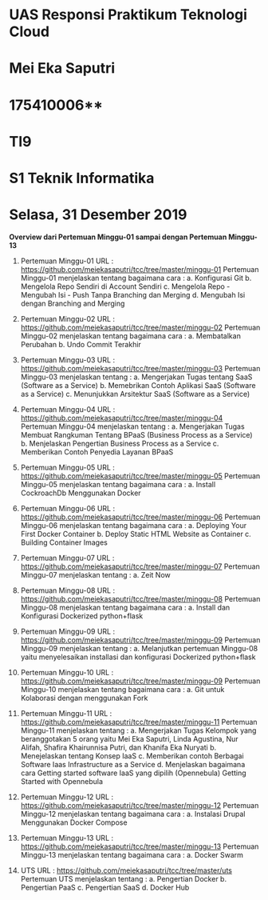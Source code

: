 # UAS Responsi Praktikum Teknologi Cloud

# Mei Eka Saputri
# 175410006**
# TI9
# S1 Teknik Informatika
# Selasa, 31 Desember 2019

**Overview dari Pertemuan Minggu-01 sampai dengan Pertemuan Minggu-13**

1. Pertemuan Minggu-01
   URL : https://github.com/meiekasaputri/tcc/tree/master/minggu-01
   Pertemuan Minggu-01 menjelaskan tentang bagaimana cara :
   a. Konfigurasi Git
   b. Mengelola Repo Sendiri di Account Sendiri
   c. Mengelola Repo - Mengubah Isi - Push Tanpa Branching dan Merging
   d. Mengubah Isi dengan Branching and Merging

2. Pertemuan Minggu-02
   URL : https://github.com/meiekasaputri/tcc/tree/master/minggu-02
   Pertemuan Minggu-02 menjelaskan tentang bagaimana cara :
   a. Membatalkan Perubahan
   b. Undo Commit Terakhir

3. Pertemuan Minggu-03
   URL : https://github.com/meiekasaputri/tcc/tree/master/minggu-03
   Pertemuan Minggu-03 menjelaskan tentang :
   a. Mengerjakan Tugas tentang SaaS (Software as a Service)
   b. Memebrikan Contoh Aplikasi SaaS (Software as a Service)
   c. Menunjukkan Arsitektur SaaS (Software as a Service)

4. Pertemuan Minggu-04
   URL : https://github.com/meiekasaputri/tcc/tree/master/minggu-04
   Pertemuan Minggu-04 menjelaskan tentang :
   a. Mengerjakan Tugas Membuat Rangkuman Tentang BPaaS (Business Process as a Service)
   b. Menjelaskan Pengertian Business Process as a Service
   c. Memberikan Contoh Penyedia Layanan BPaaS

5. Pertemuan Minggu-05
   URL : https://github.com/meiekasaputri/tcc/tree/master/minggu-05
   Pertemuan Minggu-05 menjelaskan tentang bagaimana cara :
   a. Install CockroachDb Menggunakan Docker

6. Pertemuan Minggu-06
   URL : https://github.com/meiekasaputri/tcc/tree/master/minggu-06
   Pertemuan Minggu-06 menjelaskan tentang bagaimana cara :
   a. Deploying Your First Docker Container
   b. Deploy Static HTML Website as Container
   c. Building Container Images

7. Pertemuan Minggu-07
   URL : https://github.com/meiekasaputri/tcc/tree/master/minggu-07
   Pertemuan Minggu-07 menjelaskan tentang :
   a. Zeit Now

8. Pertemuan Minggu-08
   URL : https://github.com/meiekasaputri/tcc/tree/master/minggu-08
   Pertemuan Minggu-08 menjelaskan tentang bagaimana cara :
   a. Install dan Konfigurasi Dockerized python+flask

9. Pertemuan Minggu-09
   URL : https://github.com/meiekasaputri/tcc/tree/master/minggu-09
   Pertemuan Minggu-09 menjelaskan tentang :
   a. Melanjutkan pertemuan Minggu-08 yaitu menyelesaikan installasi dan konfigurasi Dockerized python+flask

10. Pertemuan Minggu-10
    URL : https://github.com/meiekasaputri/tcc/tree/master/minggu-09
    Pertemuan Minggu-10 menjelaskan tentang bagaimana cara :
    a. Git untuk Kolaborasi dengan menggunakan Fork

11. Pertemuan Minggu-11
    URL : https://github.com/meiekasaputri/tcc/tree/master/minggu-11
    Pertemuan Minggu-11 menjelaskan tentang :
    a. Mengerjakan Tugas Kelompok yang beranggotakan 5 orang yaitu Mei Eka Saputri, Linda Agustina, Nur Alifah, Shafira Khairunnisa Putri, dan Khanifa Eka Nuryati
    b. Menejelaskan tentang Konsep IaaS
    c. Memberikan contoh Berbagai Software Iaas Infrastructure as a Service
    d. Menjelaskan bagaimana cara Getting started software IaaS yang dipilih (Opennebula) Getting Started with Opennebula

12. Pertemuan Minggu-12
    URL : https://github.com/meiekasaputri/tcc/tree/master/minggu-12
    Pertemuan Minggu-12 menjelaskan tentang bagaimana cara :
    a. Instalasi Drupal Menggunakan Docker Compose

13. Pertemuan Minggu-13
    URL : https://github.com/meiekasaputri/tcc/tree/master/minggu-13
    Pertemuan Minggu-13 menjelaskan tentang bagaimana cara :
    a. Docker Swarm

14. UTS
    URL : https://github.com/meiekasaputri/tcc/tree/master/uts
    Pertemuan UTS menjelaskan tentang :
    a. Pengertian Docker
    b. Pengertian PaaS
    c. Pengertian SaaS
    d. Docker Hub
